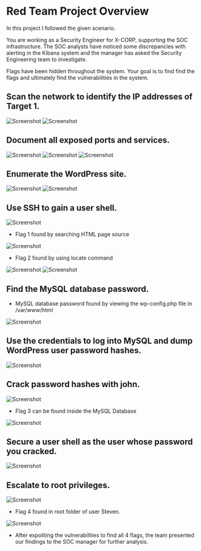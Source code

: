 # Red Team Project Overview

In this project I followed the given scenario.

You are working as a Security Engineer for X-CORP, supporting the SOC infrastructure. The SOC analysts have noticed some discrepancies with alerting in the Kibana system and the manager has asked the Security Engineering team to investigate. 

Flags have been hidden throughout the system. Your goal is to find find the flags and ultimately find the vulnerabilities in the system.

## Scan the network to identify the IP addresses of Target 1.

![Screenshot](https://github.com/jboyd72/Red_Team_Project/blob/main/images/nmap_scan.png)
![Screenshot](https://github.com/jboyd72/Red_Team_Project/blob/main/images/nmap_scan2.png)

## Document all exposed ports and services.

![Screenshot](https://github.com/jboyd72/Red_Team_Project/blob/main/images/Vuln_scan1.png)
![Screenshot](https://github.com/jboyd72/Red_Team_Project/blob/main/images/Vuln_scan2.png)
![Screenshot](https://github.com/jboyd72/Red_Team_Project/blob/main/images/Vuln_scan3.png)

## Enumerate the WordPress site.

![Screenshot](https://github.com/jboyd72/Red_Team_Project/blob/main/images/WordPress_scan.png)
![Screenshot](https://github.com/jboyd72/Red_Team_Project/blob/main/images/WordPress_scan2.png)

## Use SSH to gain a user shell.

![Screenshot](https://github.com/jboyd72/Red_Team_Project/blob/main/images/ssh_michael.png)

- Flag 1 found by searching HTML page source

![Screenshot](https://github.com/jboyd72/Red_Team_Project/blob/main/images/flag1.png)

- Flag 2 found by using locate command

![Screenshot](https://github.com/jboyd72/Red_Team_Project/blob/main/images/findFlag.png)
![Screenshot](https://github.com/jboyd72/Red_Team_Project/blob/main/images/flag2.png)

## Find the MySQL database password.

- MySQL database password found by viewing the wp-config.php file in /var/www/html

![Screenshot](https://github.com/jboyd72/Red_Team_Project/blob/main/images/MySql-info.png)

## Use the credentials to log into MySQL and dump WordPress user password hashes.

![Screenshot](https://github.com/jboyd72/Red_Team_Project/blob/main/images/passwordHash.png)

## Crack password hashes with john.

![Screenshot](https://github.com/jboyd72/Red_Team_Project/blob/main/images/crackedHash.png)

- Flag 3 can be found inside the MySQL Database

![Screenshot](https://github.com/jboyd72/Red_Team_Project/blob/main/images/flag3.png)
 
## Secure a user shell as the user whose password you cracked.

![Screenshot](https://github.com/jboyd72/Red_Team_Project/blob/main/images/ssh_steven.png)

## Escalate to root privileges.

![Screenshot](https://github.com/jboyd72/Red_Team_Project/blob/main/images/python-root.png)

- Flag 4 found in root folder of user Steven.

![Screenshot](https://github.com/jboyd72/Red_Team_Project/blob/main/images/flag4.png)

- After expoliting the vulnerabilities to find all 4 flags, the team presented our findings to the SOC manager for further analysis.
